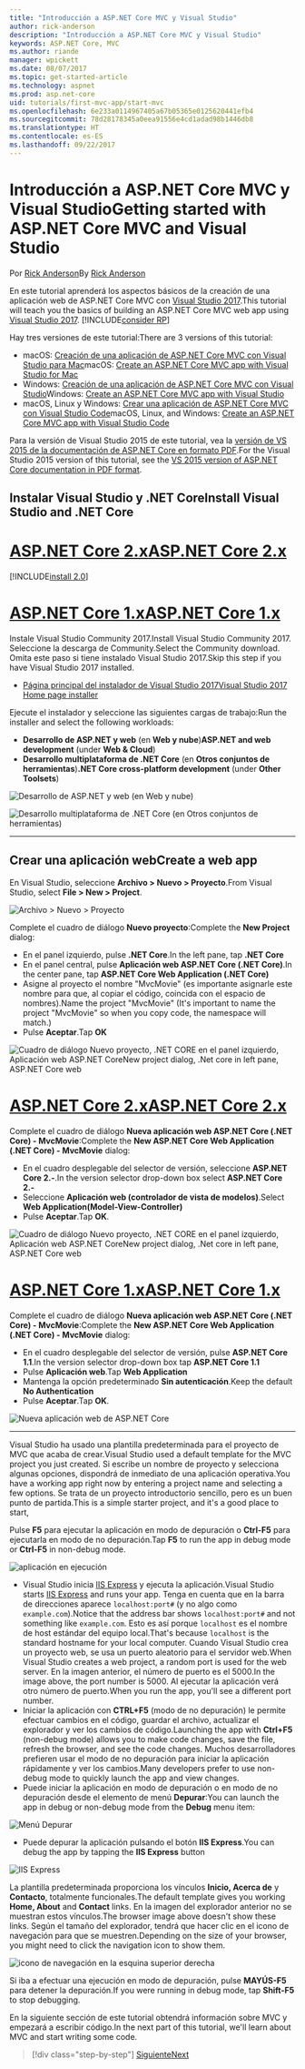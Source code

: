 ```yaml
---
title: "Introducción a ASP.NET Core MVC y Visual Studio"
author: rick-anderson
description: "Introducción a ASP.NET Core MVC y Visual Studio"
keywords: ASP.NET Core, MVC
ms.author: riande
manager: wpickett
ms.date: 08/07/2017
ms.topic: get-started-article
ms.technology: aspnet
ms.prod: asp.net-core
uid: tutorials/first-mvc-app/start-mvc
ms.openlocfilehash: 6e233a0114967405a67b05365e0125620441efb4
ms.sourcegitcommit: 78d28178345a0eea91556e4cd1adad98b1446db8
ms.translationtype: HT
ms.contentlocale: es-ES
ms.lasthandoff: 09/22/2017
---
```

# <a name="getting-started-with-aspnet-core-mvc-and-visual-studio"></a><span data-ttu-id="b7288-104">Introducción a ASP.NET Core MVC y Visual Studio</span><span class="sxs-lookup"><span data-stu-id="b7288-104">Getting started with ASP.NET Core MVC and Visual Studio</span></span>

<span data-ttu-id="b7288-105">Por [Rick Anderson](https://twitter.com/RickAndMSFT)</span><span class="sxs-lookup"><span data-stu-id="b7288-105">By [Rick Anderson](https://twitter.com/RickAndMSFT)</span></span>

<span data-ttu-id="b7288-106">En este tutorial aprenderá los aspectos básicos de la creación de una aplicación web de ASP.NET Core MVC con [Visual Studio 2017](https://www.visualstudio.com/).</span><span class="sxs-lookup"><span data-stu-id="b7288-106">This tutorial will teach you the basics of building an ASP.NET Core MVC web app using [Visual Studio 2017](https://www.visualstudio.com/).</span></span> [!INCLUDE[consider RP](../../includes/razor.md)]

<span data-ttu-id="b7288-107">Hay tres versiones de este tutorial:</span><span class="sxs-lookup"><span data-stu-id="b7288-107">There are 3 versions of this tutorial:</span></span>

* <span data-ttu-id="b7288-108">macOS: [Creación de una aplicación de ASP.NET Core MVC con Visual Studio para Mac](xref:tutorials/first-mvc-app-mac/start-mvc)</span><span class="sxs-lookup"><span data-stu-id="b7288-108">macOS: [Create an ASP.NET Core MVC app with Visual Studio for Mac](xref:tutorials/first-mvc-app-mac/start-mvc)</span></span>
* <span data-ttu-id="b7288-109">Windows: [Creación de una aplicación de ASP.NET Core MVC con Visual Studio](xref:tutorials/first-mvc-app/start-mvc)</span><span class="sxs-lookup"><span data-stu-id="b7288-109">Windows: [Create an ASP.NET Core MVC app with Visual Studio](xref:tutorials/first-mvc-app/start-mvc)</span></span>
* <span data-ttu-id="b7288-110">macOS, Linux y Windows: [Crear una aplicación de ASP.NET Core MVC con Visual Studio Code](xref:tutorials/first-mvc-app-xplat/start-mvc)</span><span class="sxs-lookup"><span data-stu-id="b7288-110">macOS, Linux, and Windows: [Create an ASP.NET Core MVC app with Visual Studio Code](xref:tutorials/first-mvc-app-xplat/start-mvc)</span></span>

<span data-ttu-id="b7288-111">Para la versión de Visual Studio 2015 de este tutorial, vea la [versión de VS 2015 de la documentación de ASP.NET Core en formato PDF](https://github.com/aspnet/Docs/blob/master/aspnetcore/common/_static/aspnet-core-project-json.pdf).</span><span class="sxs-lookup"><span data-stu-id="b7288-111">For the Visual Studio 2015 version of this tutorial, see the [VS 2015 version of ASP.NET Core documentation in PDF format](https://github.com/aspnet/Docs/blob/master/aspnetcore/common/_static/aspnet-core-project-json.pdf).</span></span>

## <a name="install-visual-studio-and-net-core"></a><span data-ttu-id="b7288-112">Instalar Visual Studio y .NET Core</span><span class="sxs-lookup"><span data-stu-id="b7288-112">Install Visual Studio and .NET Core</span></span>

# <a name="aspnet-core-2xtabaspnetcore2x"></a>[<span data-ttu-id="b7288-113">ASP.NET Core 2.x</span><span class="sxs-lookup"><span data-stu-id="b7288-113">ASP.NET Core 2.x</span></span>](#tab/aspnetcore2x)

[!INCLUDE[install 2.0](../../includes/install2.0.md)]

# <a name="aspnet-core-1xtabaspnetcore1x"></a>[<span data-ttu-id="b7288-114">ASP.NET Core 1.x</span><span class="sxs-lookup"><span data-stu-id="b7288-114">ASP.NET Core 1.x</span></span>](#tab/aspnetcore1x)

<span data-ttu-id="b7288-115">Instale Visual Studio Community 2017.</span><span class="sxs-lookup"><span data-stu-id="b7288-115">Install Visual Studio Community 2017.</span></span> <span data-ttu-id="b7288-116">Seleccione la descarga de Community.</span><span class="sxs-lookup"><span data-stu-id="b7288-116">Select the Community download.</span></span> <span data-ttu-id="b7288-117">Omita este paso si tiene instalado Visual Studio 2017.</span><span class="sxs-lookup"><span data-stu-id="b7288-117">Skip this step if you have Visual Studio 2017 installed.</span></span>

* [<span data-ttu-id="b7288-118">Página principal del instalador de Visual Studio 2017</span><span class="sxs-lookup"><span data-stu-id="b7288-118">Visual Studio 2017 Home page installer</span></span>](https://www.visualstudio.com/)

<span data-ttu-id="b7288-119">Ejecute el instalador y seleccione las siguientes cargas de trabajo:</span><span class="sxs-lookup"><span data-stu-id="b7288-119">Run the installer and select the following workloads:</span></span>

* <span data-ttu-id="b7288-120">**Desarrollo de ASP.NET y web** (en **Web y nube**)</span><span class="sxs-lookup"><span data-stu-id="b7288-120">**ASP.NET and web development** (under **Web & Cloud**)</span></span>
* <span data-ttu-id="b7288-121">**Desarrollo multiplataforma de .NET Core** (en **Otros conjuntos de herramientas**)</span><span class="sxs-lookup"><span data-stu-id="b7288-121">**.NET Core cross-platform development** (under **Other Toolsets**)</span></span>

![**Desarrollo de ASP.NET y web** (en **Web y nube**)](start-mvc/_static/web_workload.png)

![**Desarrollo multiplataforma de .NET Core** (en **Otros conjuntos de herramientas**)](start-mvc/_static/x_plat_wl.png)

---

## <a name="create-a-web-app"></a><span data-ttu-id="b7288-124">Crear una aplicación web</span><span class="sxs-lookup"><span data-stu-id="b7288-124">Create a web app</span></span>

<span data-ttu-id="b7288-125">En Visual Studio, seleccione **Archivo > Nuevo > Proyecto**.</span><span class="sxs-lookup"><span data-stu-id="b7288-125">From Visual Studio, select  **File > New > Project**.</span></span>

![Archivo > Nuevo > Proyecto](start-mvc/_static/alt_new_project.png)

<span data-ttu-id="b7288-127">Complete el cuadro de diálogo **Nuevo proyecto**:</span><span class="sxs-lookup"><span data-stu-id="b7288-127">Complete the **New Project** dialog:</span></span>

* <span data-ttu-id="b7288-128">En el panel izquierdo, pulse **.NET Core**.</span><span class="sxs-lookup"><span data-stu-id="b7288-128">In the left pane, tap **.NET Core**</span></span>
* <span data-ttu-id="b7288-129">En el panel central, pulse **Aplicación web ASP.NET Core (.NET Core)**.</span><span class="sxs-lookup"><span data-stu-id="b7288-129">In the center pane, tap **ASP.NET Core Web Application (.NET Core)**</span></span>
* <span data-ttu-id="b7288-130">Asigne al proyecto el nombre "MvcMovie" (es importante asignarle este nombre para que, al copiar el código, coincida con el espacio de nombres).</span><span class="sxs-lookup"><span data-stu-id="b7288-130">Name the project "MvcMovie" (It's important to name the project "MvcMovie" so when you copy code, the namespace will match.)</span></span>
* <span data-ttu-id="b7288-131">Pulse **Aceptar**.</span><span class="sxs-lookup"><span data-stu-id="b7288-131">Tap **OK**</span></span>

![<span data-ttu-id="b7288-132">Cuadro de diálogo Nuevo proyecto, .NET CORE en el panel izquierdo, Aplicación web ASP.NET Core</span><span class="sxs-lookup"><span data-stu-id="b7288-132">New project dialog, .Net core in left pane, ASP.NET Core web</span></span> ](start-mvc/_static/new_project2.png)


# <a name="aspnet-core-2xtabaspnetcore2x"></a>[<span data-ttu-id="b7288-133">ASP.NET Core 2.x</span><span class="sxs-lookup"><span data-stu-id="b7288-133">ASP.NET Core 2.x</span></span>](#tab/aspnetcore2x)

<span data-ttu-id="b7288-134">Complete el cuadro de diálogo **Nueva aplicación web ASP.NET Core (.NET Core) - MvcMovie**:</span><span class="sxs-lookup"><span data-stu-id="b7288-134">Complete the **New ASP.NET Core Web Application (.NET Core) - MvcMovie** dialog:</span></span>

* <span data-ttu-id="b7288-135">En el cuadro desplegable del selector de versión, seleccione **ASP.NET Core 2.-**.</span><span class="sxs-lookup"><span data-stu-id="b7288-135">In the version selector drop-down box select **ASP.NET Core 2.-**</span></span>
* <span data-ttu-id="b7288-136">Seleccione **Aplicación web (controlador de vista de modelos)**.</span><span class="sxs-lookup"><span data-stu-id="b7288-136">Select **Web Application(Model-View-Controller)**</span></span>
* <span data-ttu-id="b7288-137">Pulse **Aceptar**.</span><span class="sxs-lookup"><span data-stu-id="b7288-137">Tap **OK**.</span></span>

![<span data-ttu-id="b7288-138">Cuadro de diálogo Nuevo proyecto, .NET CORE en el panel izquierdo, Aplicación web ASP.NET Core</span><span class="sxs-lookup"><span data-stu-id="b7288-138">New project dialog, .Net core in left pane, ASP.NET Core web</span></span> ](start-mvc/_static/new_project22.png)

# <a name="aspnet-core-1xtabaspnetcore1x"></a>[<span data-ttu-id="b7288-139">ASP.NET Core 1.x</span><span class="sxs-lookup"><span data-stu-id="b7288-139">ASP.NET Core 1.x</span></span>](#tab/aspnetcore1x)

<span data-ttu-id="b7288-140">Complete el cuadro de diálogo **Nueva aplicación web ASP.NET Core (.NET Core) - MvcMovie**:</span><span class="sxs-lookup"><span data-stu-id="b7288-140">Complete the **New ASP.NET Core Web Application (.NET Core) - MvcMovie** dialog:</span></span>

* <span data-ttu-id="b7288-141">En el cuadro desplegable del selector de versión, pulse **ASP.NET Core 1.1**.</span><span class="sxs-lookup"><span data-stu-id="b7288-141">In the version selector drop-down box tap **ASP.NET Core 1.1**</span></span>
* <span data-ttu-id="b7288-142">Pulse **Aplicación web**.</span><span class="sxs-lookup"><span data-stu-id="b7288-142">Tap **Web Application**</span></span>
* <span data-ttu-id="b7288-143">Mantenga la opción predeterminado **Sin autenticación**.</span><span class="sxs-lookup"><span data-stu-id="b7288-143">Keep the default **No Authentication**</span></span>
* <span data-ttu-id="b7288-144">Pulse **Aceptar**.</span><span class="sxs-lookup"><span data-stu-id="b7288-144">Tap **OK**.</span></span>

![Nueva aplicación web de ASP.NET Core](start-mvc/_static/p3.png)

---

<span data-ttu-id="b7288-146">Visual Studio ha usado una plantilla predeterminada para el proyecto de MVC que acaba de crear.</span><span class="sxs-lookup"><span data-stu-id="b7288-146">Visual Studio used a default template for the MVC project you just created.</span></span> <span data-ttu-id="b7288-147">Si escribe un nombre de proyecto y selecciona algunas opciones, dispondrá de inmediato de una aplicación operativa.</span><span class="sxs-lookup"><span data-stu-id="b7288-147">You have a working app right now by entering a project name and selecting a few options.</span></span> <span data-ttu-id="b7288-148">Se trata de un proyecto introductorio sencillo, pero es un buen punto de partida.</span><span class="sxs-lookup"><span data-stu-id="b7288-148">This is a simple starter project, and it's a good place to start,</span></span>

<span data-ttu-id="b7288-149">Pulse **F5** para ejecutar la aplicación en modo de depuración o **Ctrl-F5** para ejecutarla en modo de no depuración.</span><span class="sxs-lookup"><span data-stu-id="b7288-149">Tap **F5** to run the app in debug mode or **Ctrl-F5** in non-debug mode.</span></span>
<!-- These images are also used by uid: tutorials/first-mvc-app-xplat/start-mvc -->
![aplicación en ejecución](start-mvc/_static/1.png)

* <span data-ttu-id="b7288-151">Visual Studio inicia [IIS Express](https://docs.microsoft.com/iis/extensions/introduction-to-iis-express/iis-express-overview) y ejecuta la aplicación.</span><span class="sxs-lookup"><span data-stu-id="b7288-151">Visual Studio starts [IIS Express](https://docs.microsoft.com/iis/extensions/introduction-to-iis-express/iis-express-overview) and runs your app.</span></span> <span data-ttu-id="b7288-152">Tenga en cuenta que en la barra de direcciones aparece `localhost:port#` (y no algo como `example.com`).</span><span class="sxs-lookup"><span data-stu-id="b7288-152">Notice that the address bar shows `localhost:port#` and not something like `example.com`.</span></span> <span data-ttu-id="b7288-153">Esto es así porque `localhost` es el nombre de host estándar del equipo local.</span><span class="sxs-lookup"><span data-stu-id="b7288-153">That's because `localhost` is the standard hostname for your local computer.</span></span> <span data-ttu-id="b7288-154">Cuando Visual Studio crea un proyecto web, se usa un puerto aleatorio para el servidor web.</span><span class="sxs-lookup"><span data-stu-id="b7288-154">When Visual Studio creates a web project, a random port is used for the web server.</span></span> <span data-ttu-id="b7288-155">En la imagen anterior, el número de puerto es el 5000.</span><span class="sxs-lookup"><span data-stu-id="b7288-155">In the image above, the port number is 5000.</span></span> <span data-ttu-id="b7288-156">Al ejecutar la aplicación verá otro número de puerto.</span><span class="sxs-lookup"><span data-stu-id="b7288-156">When you run the app, you'll see a different port number.</span></span>
* <span data-ttu-id="b7288-157">Iniciar la aplicación con **CTRL+F5** (modo de no depuración) le permite efectuar cambios en el código, guardar el archivo, actualizar el explorador y ver los cambios de código.</span><span class="sxs-lookup"><span data-stu-id="b7288-157">Launching the app with **Ctrl+F5** (non-debug mode) allows you to make code changes, save the file, refresh the browser, and see the code changes.</span></span> <span data-ttu-id="b7288-158">Muchos desarrolladores prefieren usar el modo de no depuración para iniciar la aplicación rápidamente y ver los cambios.</span><span class="sxs-lookup"><span data-stu-id="b7288-158">Many developers prefer to use non-debug mode to quickly launch the app and view changes.</span></span>
* <span data-ttu-id="b7288-159">Puede iniciar la aplicación en modo de depuración o en modo de no depuración desde el elemento de menú **Depurar**:</span><span class="sxs-lookup"><span data-stu-id="b7288-159">You can launch the app in debug or non-debug mode from the **Debug** menu item:</span></span>

![Menú Depurar](start-mvc/_static/debug_menu.png)

* <span data-ttu-id="b7288-161">Puede depurar la aplicación pulsando el botón **IIS Express**.</span><span class="sxs-lookup"><span data-stu-id="b7288-161">You can debug the app by tapping the **IIS Express** button</span></span>

![IIS Express](start-mvc/_static/iis_express.png)

<span data-ttu-id="b7288-163">La plantilla predeterminada proporciona los vínculos **Inicio, Acerca de** y **Contacto**, totalmente funcionales.</span><span class="sxs-lookup"><span data-stu-id="b7288-163">The default template gives you working **Home, About** and **Contact** links.</span></span> <span data-ttu-id="b7288-164">En la imagen del explorador anterior no se muestran estos vínculos.</span><span class="sxs-lookup"><span data-stu-id="b7288-164">The browser image above doesn't show these links.</span></span> <span data-ttu-id="b7288-165">Según el tamaño del explorador, tendrá que hacer clic en el icono de navegación para que se muestren.</span><span class="sxs-lookup"><span data-stu-id="b7288-165">Depending on the size of your browser, you might need to click the navigation icon to show them.</span></span>

![icono de navegación en la esquina superior derecha](start-mvc/_static/2.png)

<span data-ttu-id="b7288-167">Si iba a efectuar una ejecución en modo de depuración, pulse **MAYÚS-F5** para detener la depuración.</span><span class="sxs-lookup"><span data-stu-id="b7288-167">If you were running in debug mode, tap **Shift-F5** to stop debugging.</span></span>

<span data-ttu-id="b7288-168">En la siguiente sección de este tutorial obtendrá información sobre MVC y empezará a escribir código.</span><span class="sxs-lookup"><span data-stu-id="b7288-168">In the next part of this tutorial, we'll learn about MVC and start writing some code.</span></span>

>[!div class="step-by-step"]
[<span data-ttu-id="b7288-169">Siguiente</span><span class="sxs-lookup"><span data-stu-id="b7288-169">Next</span></span>](adding-controller.md)  
